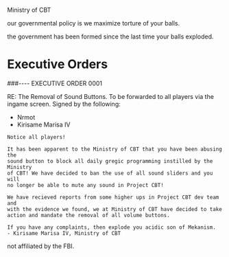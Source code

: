 Ministry of CBT

our governmental policy is we maximize torture of your balls.

the government has been formed since the last time your balls exploded.

# Executive Orders

###---- EXECUTIVE ORDER 0001

RE: The Removal of Sound Buttons.
To be forwarded to all players via the ingame screen.
Signed by the following:
- Nrmot 
- Kirisame Marisa IV

```
Notice all players!

It has been apparent to the Ministry of CBT that you have been abusing the 
sound button to block all daily gregic programming instilled by the Ministry
of CBT! We have decided to ban the use of all sound sliders and you will
no longer be able to mute any sound in Project CBT! 

We have recieved reports from some higher ups in Project CBT dev team and
with the evidence we found, we at Ministry of CBT have decided to take
action and mandate the removal of all volume buttons.

If you have any complaints, then explode you acidic son of Mekanism.
- Kirisame Marisa IV, Ministry of CBT
```


not affiliated by the FBI.
